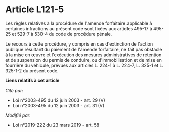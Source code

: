 # Article L121-5

Les règles relatives à la procédure de l'amende forfaitaire applicable à certaines infractions au présent code sont fixées
aux articles 495-17 à 495-25 et 529-7 à 530-4 du code de procédure pénale.

Le recours à cette procédure, y compris en cas d'extinction de l'action publique résultant du paiement de l'amende
forfaitaire, ne fait pas obstacle à la mise en œuvre et l'exécution des mesures administratives de rétention et de suspension
du permis de conduire, ou d'immobilisation et de mise en fourrière du véhicule, prévues aux articles L. 224-1 à L. 224-7, L.
325-1 et L. 325-1-2 du présent code.

**Liens relatifs à cet article**

_Cité par_:

  - Loi n°2003-495 du 12 juin 2003 - art. 29 (V)
  - Loi n°2003-495 du 12 juin 2003 - art. 31 (V)

_Modifié par_:

  - Loi n°2019-222 du 23 mars 2019 - art. 58
